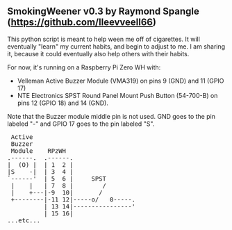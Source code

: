 SmokingWeener v0.3 by Raymond Spangle (https://github.com/lleevveell66)
-----------------------------------------------------------------------
This python script is meant to help ween me off of cigarettes.  It will eventually "learn" my current habits, 
and begin to adjust to me.  I am sharing it, because it could eventually also help others with their habits.

For now, it's running on a Raspberry Pi Zero WH with: 

- Velleman Active Buzzer Module (VMA319) on pins 9 (GND) and 11 (GPIO 17)
- NTE Electronics SPST Round Panel Mount Push Button (54-700-B) on pins 12 (GPIO 18) and 14 (GND).  

Note that the Buzzer module middle pin is not used.  GND goes to the pin labeled "-" and GPIO 17 goes to the pin
labeled "S".

<pre>
 Active
 Buzzer
 Module    RPzWH
.------.  .------.
|  (O) |  | 1  2 |
|S    -|  | 3  4 |
`------'  | 5  6 |     SPST
 |    |   | 7  8 |        /
 |    +---|-9  10|       /
 +--------|-11 12|-----o/   0-----.
          | 13 14|----------------'
          | 15 16|
...etc...
</pre>
